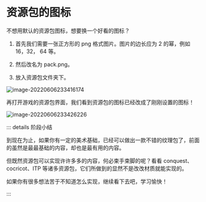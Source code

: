 # 资源包的图标

不想用默认的资源包图标，想要换一个好看的图标？

1. 首先我们需要一张正方形的 png 格式图片。图片的边长应为 2 的幂，例如 16，32， 64 等。

2. 然后改名为 pack.png。
3. 放入资源包文件夹下。

![image-20220606233416174](https://s2.loli.net/2022/06/06/qwcCYInEO4HMstG.png)

再打开游戏的资源包界面，我们看到资源包的图标已经改成了刚刚设置的图标！

![image-20220606233426226](https://s2.loli.net/2022/06/06/8MsR2ACNOLv5PJj.png)

::: details 阶段小结

到现在为止，如果你有一定的美术基础，已经可以做出一款不错的纹理包了，前面的虽然是最最基础的内容，却也是最有用的内容。

但既然资源包可以实现许许多多的内容，何必束手束脚的呢？看看 conquest、cocricot、ITP 等诸多资源包，它们所做到的显然不是改改材质就能实现的。

如果你有很多想法苦于不知道怎么实现，继续看下去吧，学习愉快！

:::
